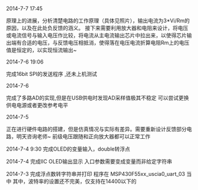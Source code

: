 
2014-7-7 17:45

原理上的进展，分析清楚电路的工作原理（具体见照片），输出电流为3*Vi/Rm的原因，以及在此处负反馈的涵义。
接下来需要利用放大器和电阻来设计，将电压或电流信号与输入电压作比较，将电流从主电流输出芯片中拉出来，以使得芯片输出端有合适的电压，与反馈电压相抵消，使得落在电压电流折算电阻Rm上的电压值是恒定的，以实现恒流输出~

2014-7-6 19:06

完成16bit SPI的发送程序 ,还未上机测试


2014-7-6

完成了多路AD的实现,但是在USB供电时发现AD采样值极其不稳定
可以尝试更换供电电源或者更改参考电平

2014-7-5

正在进行硬件电路的搭建，但是仿真情况与实际有差异。需要重新设计反馈部分电路，明天咨询老师~
前级电压跟随和正向放大器都可以正常工作

2014-7-4 9:30
完成OLED的变量输入，double转浮点

2014-7-4
完成IIC OLED输出显示
入口参数需要变成变量而非给定字符串

2014-7-3
完成浮点数转字符串并打印
程序在 MSP430F55xx_uscia0_uart_03 当中
其中，波特率的设置还不完美，仅支持在14400以下的

